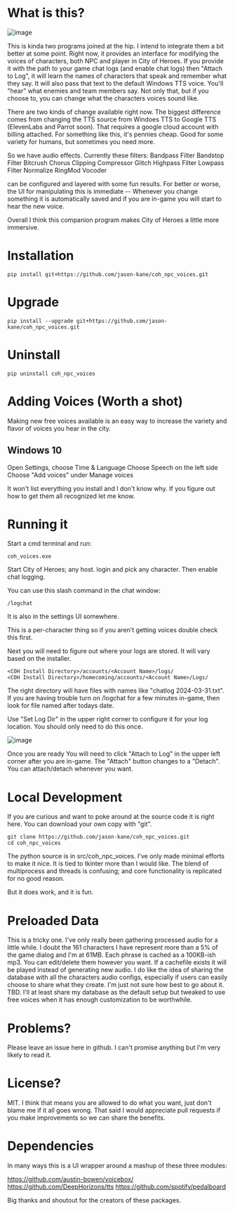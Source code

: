 # What is this?

![image](https://github.com/jason-kane/coh_npc_voices/assets/1907832/4c9f2372-ce67-43f3-b13a-c822d1b4a952)

This is kinda two programs joined at the hip.  I intend to integrate them a bit better at some point.  Right now, it provides an interface for modifying the voices of characters, both NPC and player in City of Heroes.  If you provide it with the path to your game chat logs (and enable chat logs) then "Attach to Log", it will learn the names of characters that speak and remember what they say.  It will also pass that text to the default Windows TTS voice.  You'll "hear" what enemies and team members say.  Not only that, but if you choose to, you can change what the characters voices sound like.

There are two kinds of change available right now.  The biggest difference comes from changing the TTS source from Windoes TTS to Google TTS (ElevenLabs and Parrot soon).  That requires a google cloud account with billing attached.  For something like this, it's pennies cheap.  Good for some variety for humans, but sometimes you need more.

So we have audio effects.  Currently these filters:
    Bandpass Filter
    Bandstop Filter
    Bitcrush
    Chorus
    Clipping
    Compressor
    Glitch
    Highpass Filter
    Lowpass Filter
    Normalize
    RingMod
    Vocoder

can be configured and layered with some fun results.  For better or worse, the UI for manipulating this is immediate --  Whenever you change something it is automatically saved and if you are in-game you will start to hear the new voice.

Overall I think this companion program makes City of Heroes a little more immersive.

# Installation

    pip install git+https://github.com/jason-kane/coh_npc_voices.git

# Upgrade

    pip install --upgrade git+https://github.com/jason-kane/coh_npc_voices.git

# Uninstall

    pip uninstall coh_npc_voices

# Adding Voices (Worth a shot)

Making new free voices available is an easy way to increase the variety and flavor of voices you hear in the city.

## Windows 10

Open Settings, choose Time & Language
Choose Speech on the left side
Choose "Add voices" under Manage voices

It won't list everything you install and I don't know why.  If you figure out how to get them all recognized let me know.

# Running it

Start a cmd terminal and run:

    coh_voices.exe

Start City of Heroes; any host.  login and pick any character.  Then enable chat logging.

You can use this slash command in the chat window:

    /logchat

It is also in the settings UI somewhere.

This is a per-character thing so if you aren't getting voices double check this first.

Next you will need to figure out where your logs are stored.  It will vary based on the installer.

    <COH Install Directory>/accounts/<Account Name>/logs/
    <COH Install Directory>/homecoming/accounts/<Account Name>/Logs/

The right directory will have files with names like "chatlog 2024-03-31.txt".  If you are having trouble turn on /logchat for a few minutes in-game, then look for file named after todays date.

Use "Set Log Dir" in the upper right corner to configure it for your log location.  You should only need to do this once.

![image](https://github.com/jason-kane/coh_npc_voices/assets/1907832/73c1b2de-04ed-4096-bf10-b1baaa19d152)

Once you are ready You will need to click "Attach to Log" in the upper left corner after you are in-game.  The "Attach" button changes to a "Detach".  You can attach/detach whenever you want.


# Local Development

If you are curious and want to poke around at the source code it is right here.  You can download your own copy with "git".

    git clone https://github.com/jason-kane/coh_npc_voices.git
    cd coh_npc_voices

The python source is in src/coh_npc_voices.  I've only made minimal efforts to make it nice.  It is tied to tkinter more than I would like.  The blend of multiprocess and threads is confusing; and core functionality is replicated for no good reason.

But it does work, and it is fun.

# Preloaded Data

This is a tricky one.  I've only really been gathering processed audio for a little while.  I doubt the 161 characters I have represent more than a 5% of the game dialog and I'm at 61MB.  Each phrase is cached as a 100KB-ish mp3.  You can edit/delete them however you want.  If a cachefile exists it will be played instead of generating new audio.  I do like the idea of sharing the database with all the characters audio configs, especially if users can easily choose to share what they create.  I'm just not sure how best to go about it.  TBD.  I'll at least share my database as the default setup but tweaked to use free voices when it has enough customization to be worthwhile.

# Problems?

Please leave an issue here in github.  I can't promise anything but I'm very likely to read it.

# License?

MIT.  I think that means you are allowed to do what you want, just don't blame me if it all goes wrong.  That said I would appreciate pull requests if you make improvements so we can share the benefits.


# Dependencies

In many ways this is a UI wrapper around a mashup of these three modules:

https://github.com/austin-bowen/voicebox/
https://github.com/DeepHorizons/tts
https://github.com/spotify/pedalboard

Big thanks and shoutout for the creators of these packages.
